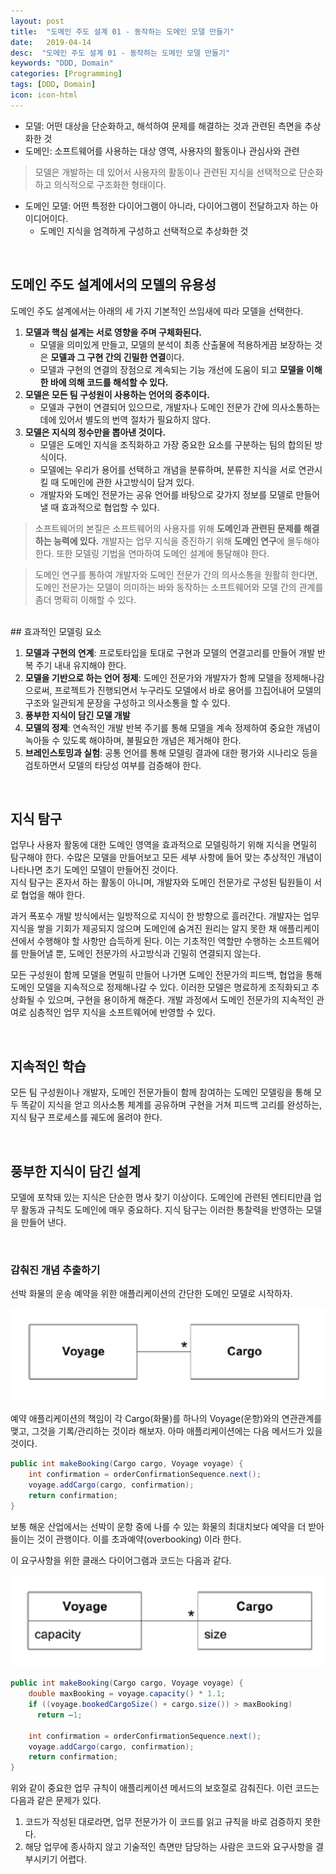 ```yaml
---
layout: post
title:  "도메인 주도 설계 01 - 동작하는 도메인 모델 만들기"
date:   2019-04-14
desc:  "도메인 주도 설계 01 - 동작하는 도메인 모델 만들기"
keywords: "DDD, Domain"
categories: [Programming]
tags: [DDD, Domain]
icon: icon-html
---
```


* 모델: 어떤 대상을 단순화하고, 해석하여 문제를 해결하는 것과 관련된 측면을 추상화한 것
* 도메인: 소프트웨어를 사용하는 대상 영역, 사용자의 활동이나 관심사와 관련

> 모델은 개발하는 데 있어서 사용자의 활동이나 관련된 지식을 선택적으로 단순화하고 의식적으로 구조화한 형태이다.

* 도메인 모델: 어떤 특정한 다이어그램이 아니라, 다이어그램이 전달하고자 하는 아이디어이다.
  * 도메인 지식을 엄격하게 구성하고 선택적으로 추상화한 것

<br>

## 도메인 주도 설계에서의 모델의 유용성

도메인 주도 설계에서는 아래의 세 가지 기본적인 쓰임새에 따라 모델을 선택한다.

1. **모델과 핵심 설계는 서로 영향을 주며 구체화된다.**
     * 모델을 의미있게 만들고, 모델의 분석이 최종 산출물에 적용하게끔 보장하는 것은 **모델과 그 구현 간의 긴밀한 연결**이다.
     * 모델과 구현의 연결의 장점으로 계속되는 기능 개선에 도움이 되고 **모델을 이해한 바에 의해 코드를 해석할 수 있다.** 
2. **모델은 모든 팀 구성원이 사용하는 언어의 중추이다.**
    * 모델과 구현이 연결되어 있으므로, 개발자나 도메인 전문가 간에 의사소통하는 데에 있어서 별도의 번역 절차가 필요하지 않다.
3. **모델은 지식의 정수만을 뽑아낸 것이다.**
    * 모델은 도메인 지식을 조직화하고 가장 중요한 요소를 구분하는 팀의 합의된 방식이다.
    * 모델에는 우리가 용어를 선택하고 개념을 분류하며, 분류한 지식을 서로 연관시킬 때 도메인에 관한 사고방식이 담겨 있다.
    * 개발자와 도메인 전문가는 공유 언어를 바탕으로 갖가지 정보를 모델로 만들어낼 때 효과적으로 협업할 수 있다.

> 소프트웨어의 본질은 소프트웨어의 사용자를 위해 **도메인과 관련된 문제를 해결하는 능력에 있다.** 개발자는 업무 지식을 증진하기 위해 **도메인 연구**에 몰두해야 한다. 또한 모델링 기법을 연마하여 도메인 설계에 통달해야 한다.

> 도메인 연구를 통하여 개발자와 도메인 전문가 간의 의사소통을 원활히 한다면, 도메인 전문가는 모델이 의미하는 바와 동작하는 소프트웨어와 모델 간의 관계를 좀더 명확히 이해할 수 있다.

<br>
## 효과적인 모델링 요소

1. **모델과 구현의 연계**: 프로토타입을 토대로 구현과 모델의 연결고리를 만들어 개발 반복 주기 내내 유지해야 한다.
2. **모델을 기반으로 하는 언어 정제**: 도메인 전문가와 개발자가 함께 모델을 정제해나감으로써, 프로젝트가 진행되면서 누구라도 모델에서 바로 용어를 끄집어내어 모델의 구조와 일관되게 문장을 구성하고 의사소통을 할 수 있다.
3. **풍부한 지식이 담긴 모델 개발**
4. **모델의 정제**: 연속적인 개발 반복 주기를 통해 모델을 계속 정제하여 중요한 개념이 녹아들 수 있도록 해야하며, 불필요한 개념은 제거해야 한다.
5. **브레인스토밍과 실험**: 공통 언어를 통해 모델링 결과에 대한 평가와 시나리오 등을 검토하면서 모델의 타당성 여부를 검증해야 한다.

<br>

## 지식 탐구

업무나 사용자 활동에 대한 도메인 영역을 효과적으로 모델링하기 위해 지식을 면밀히 탐구해야 한다. 수많은 모델을 만들어보고 모든 세부 사항에 들어 맞는 추상적인 개념이 나타나면 초기 도메인 모델이 만들어진 것이다.  
지식 탐구는 혼자서 하는 활동이 아니며, 개발자와 도메인 전문가로 구성된 팀원들이 서로 협업을 해야 한다.  

과거 폭포수 개발 방식에서는 일방적으로 지식이 한 방향으로 흘러간다. 개발자는 업무 지식을 쌓을 기회가 제공되지 않으며 도메인에 숨겨진 원리는 알지 못한 채 애플리케이션에서 수행해야 할 사항만 습득하게 된다. 이는 기초적인 역할만 수행하는 소프트웨어를 만들어낼 뿐, 도메인 전문가의 사고방식과 긴밀히 연결되지 않는다.

모든 구성원이 함께 모델을 면밀히 만들어 나가면 도메인 전문가의 피드백, 협업을 통해 도메인 모델을 지속적으로 정제해나갈 수 있다. 이러한 모델은 명료하게 조직화되고 추상화될 수 있으며, 구현을 용이하게 해준다. 개발 과정에서 도메인 전문가의 지속적인 관여로 심층적인 업무 지식을 소프트웨어에 반영할 수 있다.  

<br>

## 지속적인 학습

모든 팀 구성원이나 개발자, 도메인 전문가들이 함께 참여하는 도메인 모델링을 통해 모두 똑같이 지식을 얻고 의사소통 체계를 공유하며 구현을 거쳐 피드백 고리를 완성하는, 지식 탐구 프로세스를 궤도에 올려야 한다.

<br>

## 풍부한 지식이 담긴 설계

모델에 포착돼 있는 지식은 단순한 명사 찾기 이상이다. 도메인에 관련된 엔티티만큼 업무 활동과 규칙도 도메인에 매우 중요하다. 지식 탐구는 이러한 통찰력을 반영하는 모델을 만들어 낸다.

<br>

### 감춰진 개념 추출하기

선박 화물의 운송 예약을 위한 애플리케이션의 간단한 도메인 모델로 시작하자.  

![00.png](/static/assets/img/blog/programming/2019-04-14-domain_driven_design_01/00.png)

예약 애플리케이션의 책임이 각 Cargo(화물)를 하나의 Voyage(운항)와의 연관관계를 맺고, 그것을 기록/관리하는 것이라 해보자. 아마 애플리케이션에는 다음 메서드가 있을 것이다.

```java
public int makeBooking(Cargo cargo, Voyage voyage) {
    int confirmation = orderConfirmationSequence.next();
    voyage.addCargo(cargo, confirmation);
    return confirmation;
}
```

보통 해운 산업에서는 선박이 운항 중에 나를 수 있는 화물의 최대치보다 예약을 더 받아들이는 것이 관행이다. 이를 초과예약(overbooking) 이라 한다. 

이 요구사항을 위한 클래스 다이어그램과 코드는 다음과 같다.  

![01.png](/static/assets/img/blog/programming/2019-04-14-domain_driven_design_01/01.png)

```java
public int makeBooking(Cargo cargo, Voyage voyage) {
    double maxBooking = voyage.capacity() * 1.1;
    if ((voyage.bookedCargoSize() + cargo.size()) > maxBooking)
      return –1;

    int confirmation = orderConfirmationSequence.next();
    voyage.addCargo(cargo, confirmation);
    return confirmation;
}
```

위와 같이 중요한 업무 규칙이 애플리케이션 메서드의 보호절로 감춰진다. 이런 코드는 다음과 같은 문제가 있다.

1. 코드가 작성된 대로라면, 업무 전문가가 이 코드를 읽고 규칙을 바로 검증하지 못한다.
2. 해당 업무에 종사하지 않고 기술적인 측면만 담당하는 사람은 코드와 요구사항을 결부시키기 어렵다.